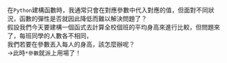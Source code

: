在`Python`建構函數時，我通常只會在對應參數中代入對應的值，但面對不同狀況，函數的彈性是否就因此降低而難以解決問題了？
<br>假設我們今天要建構一個函式去計算全校個班的平均身高來進行比較，但問題來了，每班同學的人數各不相同，
<br>我們若要在參數丟入每人的身高，該怎麼辦呢？
<br>->此時`*參數`就派上用場了！
